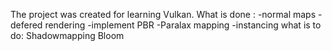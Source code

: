 The project was created for learning Vulkan.
What is done :
-normal maps
-defered rendering
-implement PBR
-Paralax mapping
-instancing
what is to do:
Shadowmapping
Bloom

